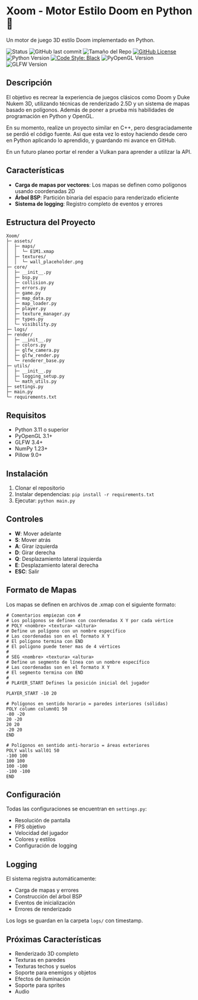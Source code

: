# Xoom - Motor Estilo Doom en Python 🐍

Un motor de juego 3D estilo Doom implementado en Python.

![Status](https://img.shields.io/badge/status-working%20progress-indigo)
![GitHub last commit](https://img.shields.io/github/last-commit/Xardax88/Xoom)
![Tamaño del Repo](https://img.shields.io/github/repo-size/Xardax88/Xoom)
[![GitHub License](https://img.shields.io/github/license/Xardax88/Xoom)](LICENSE)
![Python Version](https://img.shields.io/badge/Python-3.11%2B-blue?logo=python&logoColor=white)
[![Code Style: Black](https://img.shields.io/badge/code%20style-black-000000.svg)](https://github.com/psf/black)
![PyOpenGL Version](https://img.shields.io/badge/PyOpenGL-3.1+-blue)
![GLFW Version](https://img.shields.io/badge/GLFW-3.4+-blue)

## Descripción

El objetivo es recrear la experiencia de juegos clásicos como Doom y Duke Nukem 3D, utilizando técnicas de renderizado 2.5D y un sistema de mapas basado en polígonos. 
Además de poner a prueba mis habilidades de programación en Python y OpenGL.

En su momento, realize un proyecto similar en C++, pero desgraciadamente se perdió el código fuente. Asi que esta vez lo estoy haciendo desde cero en Python aplicando lo aprendido, y guardando mi avance en GitHub.

En un futuro planeo portar el render a Vulkan para aprender a utilizar la API.

## Características

- **Carga de mapas por vectores**: Los mapas se definen como polígonos usando coordenadas 2D
- **Árbol BSP**: Partición binaria del espacio para renderizado eficiente
- **Sistema de logging**: Registro completo de eventos y errores

## Estructura del Proyecto

```
Xoom/
├─ assets/
│  ├─ maps/
│  │  └─ E1M1.xmap
│  ├─ textures/
│  │  └─ wall_placeholder.png
├─ core/
│  ├─ __init__.py
│  ├─ bsp.py
│  ├─ collision.py
│  ├─ errors.py
│  ├─ game.py
│  ├─ map_data.py
│  ├─ map_loader.py
│  ├─ player.py
│  ├─ texture_manager.py
│  ├─ types.py
│  └─ visibility.py
├─ logs/
├─ render/
│  ├─ __init__.py
│  ├─ colors.py
│  ├─ glfw_camera.py
│  ├─ glfw_render.py
│  └─ renderer_base.py
├─ utils/
│  ├─ __init__.py
│  ├─ logging_setup.py
│  └─ math_utils.py
├─ settings.py
├─ main.py
└─ requirements.txt
```

## Requisitos

- Python 3.11 o superior
- PyOpenGL 3.1+
- GLFW 3.4+
- NumPy 1.23+
- Pillow 9.0+

## Instalación

1. Clonar el repositorio
2. Instalar dependencias: `pip install -r requirements.txt`
3. Ejecutar: `python main.py`

## Controles

- **W**: Mover adelante
- **S**: Mover atrás  
- **A**: Girar izquierda
- **D**: Girar derecha
- **Q**: Desplazamiento lateral izquierda
- **E**: Desplazamiento lateral derecha
- **ESC**: Salir

## Formato de Mapas

Los mapas se definen en archivos de .xmap con el siguiente formato:

```
# Comentarios empiezan con #
# Los polígonos se definen con coordenadas X Y por cada vértice
# POLY <nombre> <textura> <altura>
# Define un polígono con un nombre específico
# Las coordenadas son en el formato X Y
# El polígono termina con END
# El poligono puede tener mas de 4 vértices
#
# SEG <nombre> <textura> <altura>
# Define un segmento de línea con un nombre específico
# Las coordenadas son en el formato X Y
# El segmento termina con END
#
# PLAYER_START Defines la posición inicial del jugador

PLAYER_START -10 20

# Polígonos en sentido horario = paredes interiores (sólidas)
POLY column column01 50
-80 -20
20 -20
20 20
-20 20
END

# Polígonos en sentido anti-horario = áreas exteriores
POLY walls wall01 50
-100 100
100 100
100 -100
-100 -100
END
```

## Configuración

Todas las configuraciones se encuentran en `settings.py`:

- Resolución de pantalla
- FPS objetivo
- Velocidad del jugador
- Colores y estilos
- Configuración de logging

## Logging

El sistema registra automáticamente:

- Carga de mapas y errores
- Construcción del árbol BSP
- Eventos de inicialización
- Errores de renderizado

Los logs se guardan en la carpeta `logs/` con timestamp.

## Próximas Características

- Renderizado 3D completo
- Texturas en paredes
- Texturas techos y suelos
- Soporte para enemigos y objetos
- Efectos de iluminación
- Soporte para sprites
- Audio